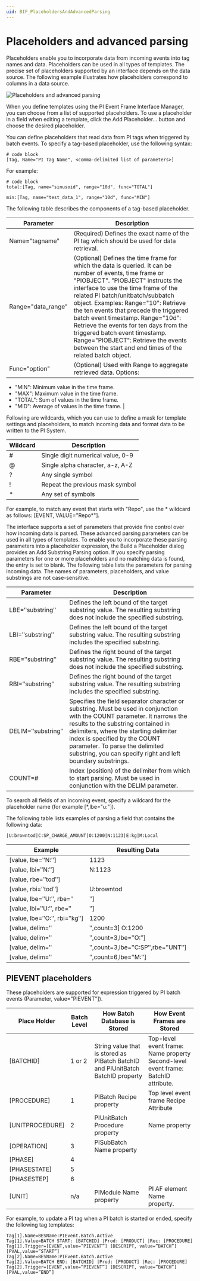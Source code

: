 ```yaml
---
uid: BIF_PlaceholdersAndAdvancedParsing
---
```


# Placeholders and advanced parsing

Placeholders enable you to incorporate data from incoming events into tag names and data. Placeholders can be used in all types of templates. The precise set of placeholders supported by an interface depends on the data source. The following example illustrates how placeholders correspond to columns in a data source.

![Placeholders and advanced parsing](../../images/Placeholdersandadvancedparsing.png)

When you define templates using the PI Event Frame Interface Manager, you can choose from a list of supported placeholders. To use a placeholder in a field when editing a template, click the Add Placeholder… button and choose the desired placeholder.

You can define placeholders that read data from PI tags when triggered by batch events. To specify a tag-based placeholder, use the following syntax:

```
# code block
[Tag, Name="PI Tag Name", <comma-delimited list of parameters>]
```

For example:

```
# code block
total:[Tag, name="sinusoid", range="10d", func="TOTAL"]

min:[Tag, name="test_data_1", range="10d", func="MIN"]
```



The following table describes the components of a tag-based placeholder.

| Parameter | Description |
| --------- | ----------- |
| Name="tagname" | (Required) Defines the exact name of the PI tag which should be used for data retrieval. |
| Range="data_range" | (Optional) Defines the time frame for which the data is queried. It can be number of events, time frame or "PIOBJECT". "PIOBJECT" instructs the interface to use the time frame of the related PI batch/unitbatch/subbatch object. Examples: Range="10": Retrieve the ten events that precede the triggered batch event timestamp. Range="10d": Retrieve the events for ten days from the triggered batch event timestamp. Range="PIOBJECT": Retrieve the events between the start and end times of the related batch object.
| Func="option" | (Optional) Used with Range to aggregate retrieved data. Options:
* "MIN": Minimum value in the time frame.
* "MAX": Maximum value in the time frame.
* "TOTAL": Sum of values in the time frame.
* "MID": Average of values in the time frame. |

Following are wildcards, which you can use to define a mask for template settings and placeholders, to match incoming data and format data to be written to the PI System. 

| Wildcard | Description |
| -------- | ----------- |
| # | Single digit numerical value, 0-9 |
| @ | Single alpha character, a-z, A-Z |
| ? | Any single symbol |
| ! | Repeat the previous mask symbol |
| * | Any set of symbols |

For example, to match any event that starts with "Repo", use the * wildcard as follows: [EVENT, VALUE="Repo*"]. 

The interface supports a set of parameters that provide fine control over how incoming data is parsed. These advanced parsing parameters can be used in all types of templates. To enable you to incorporate these parsing parameters into a placeholder expression, the Build a Placeholder dialog provides an Add Substring Parsing option.
If you specify parsing parameters for one or more placeholders and no matching data is found, the entry is set to blank. The following table lists the parameters for parsing incoming data. The names of parameters, placeholders, and value substrings are not case-sensitive.

| Parameter | Description |
| --------- | ----------- |
| LBE=ʺsubstringʺ | Defines the left bound of the target substring value. The resulting substring does not include the specified substring. |
| LBI=ʺsubstringʺ |Defines the left bound of the target substring value. The resulting substring includes the specified substring. |
| RBE=ʺsubstringʺ | Defines the right bound of the target substring value. The resulting substring does not include the specified substring. |
| RBI=ʺsubstringʺ | Defines the right bound of the target substring value. The resulting substring includes the specified substring. |
| DELIM=ʺsubstringʺ | Specifies the field separator character or substring. Must be used in conjunction with the COUNT parameter. It narrows the results to the substring contained in delimiters, where the starting delimiter index is specified by the COUNT parameter. To parse the delimited substring, you can specify right and left boundary substrings. |
| COUNT=# | Index (position) of the delimiter from which to start parsing. Must be used in conjunction with the DELIM parameter. |

To search all fields of an incoming event, specify a wildcard for the placeholder name (for example [*,lbe="u:"]).

The following table lists examples of parsing a field that contains the following data: 
```
|U:browntod|C:SP_CHARGE_AMOUNT|O:1200|N:1123|E:kg|M:Local
```

| Example | Resulting Data |
| ------- | -------------- |
| [value, lbe=ʺN:ʺ] | 1123|E:kg|M:Local |
| [value, lbi=ʺN:ʺ] | N:1123|E:kg|M:Local
| [value, rbe=ʺtodʺ] | |U:brown |
| [value, rbi=ʺtodʺ] | U:browntod |
| [value, lbe=ʺU:ʺ, rbe=ʺ|ʺ] | Browntod |
| [value, lbi=ʺU:ʺ, rbe=ʺ|ʺ] | U:browntod |
| [value, lbe=ʺO:ʺ, rbi=ʺkgʺ] | 1200|N:1123|E:kg |
| [value, delim=ʺ|ʺ,count=3] O:1200 |
| [value, delim=ʺ|ʺ,count=3,lbe=ʺO:ʺ] | 1200 |
| [value, delim=ʺ|ʺ,count=3,lbe=ʺC:SPʺ,rbe=ʺUNTʺ] | _CHARGE_AMO |
| [value, delim=ʺ|ʺ,count=6,lbe=ʺM:ʺ] | Local |

## PIEVENT placeholders

These placeholders are supported for expression triggered by PI batch events (Parameter, value="PIEVENT"]).

| Place Holder | Batch Level | How Batch Database is Stored | How Event Frames are Stored |
| ------------ | ----------- | ---------------------------- | ----------------------------|
| [BATCHID] | 1 or 2 | String value that is stored as PIBatch BatchID and PIUnitBatch BatchID property | Top-level event frame: Name property Second-level event frame: BatchID attribute. |
| [PROCEDURE] | 1 | PIBatch Recipe property | Top level event frame Recipe Attribute |
| [UNITPROCEDURE] | 2 | PIUnitBatch Procedure property | Name property |
| [OPERATION] | 3 | PISubBatch Name property |    |
| [PHASE] | 4 |   |   |
| [PHASESTATE] | 5 |   |
| [PHASESTEP] | 6 |   |
| [UNIT] | n/a | PIModule Name property | PI AF element Name property. |

For example, to update a PI tag when a PI batch is started or ended, specify the following tag templates:

```
Tag[1].Name=BESName:PIEvent.Batch.Active 
Tag[1].Value=BATCH START: [BATCHID] |Prod: [PRODUCT] |Rec: [PROCEDURE] 
Tag[1].Trigger=[EVENT,value=”PIEVENT”] [DESCRIPT, value=”BATCH”] 
[PVAL,value=”START”] 
Tag[2].Name=BESName:PIEvent.Batch.Active 
Tag[2].Value=BATCH END: [BATCHID] |Prod: [PRODUCT] |Rec: [PROCEDURE] 
Tag[2].Trigger=[EVENT,value=”PIEVENT”] [DESCRIPT, value=”BATCH”] 
[PVAL,value=”END”]
```
